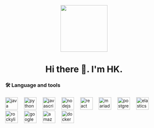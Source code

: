 <div align="center">
  <img height="150" src="https://media2.giphy.com/media/v1.Y2lkPTc5MGI3NjExdnF2dXg4MzA0dHRtdGlvczJkeTlncGQ4azAzeWlxdTVsbGVleDdtciZlcD12MV9pbnRlcm5hbF9naWZfYnlfaWQmY3Q9Zw/xT1XGBfvWzZ8JsgFpK/giphy.gif"  />
</div>

<h1 align="center">Hi there 👋. I'm HK.</h1>

###

<h3 align="left">🛠 Language and tools</h3>

###

<div align="left">
  <img src="https://cdn.jsdelivr.net/gh/devicons/devicon/icons/java/java-plain-wordmark.svg" height="40" alt="java"  />
  <img width="12" />
  <img src="https://cdn.jsdelivr.net/gh/devicons/devicon/icons/python/python-plain-wordmark.svg" height="40" alt="python"  />
  <img width="12" />
  <img src="https://cdn.jsdelivr.net/gh/devicons/devicon/icons/javascript/javascript-plain.svg" height="40" alt="javascript"  />
  <img width="12" />
  <img src="https://cdn.jsdelivr.net/gh/devicons/devicon/icons/nodejs/nodejs-plain-wordmark.svg" height="40" alt="nodejs"  />
  <img width="12" />  
  <img src="https://cdn.jsdelivr.net/gh/devicons/devicon/icons/react/react-original-wordmark.svg" height="40" alt="react"  />
  <img width="12" />
  <img src="https://cdn.jsdelivr.net/gh/devicons/devicon/icons/mariadb/mariadb-original-wordmark.svg" height="40" alt="mariadb"  />
  <img width="12" />
  <img src="https://cdn.jsdelivr.net/gh/devicons/devicon/icons/postgresql/postgresql-plain-wordmark.svg" height="40" alt="postgresql"  />
  <img width="12" />
  <img src="https://cdn.jsdelivr.net/gh/devicons/devicon/icons/elasticsearch/elasticsearch-plain-wordmark.svg" height="40" alt="elasticsearch"  />
  <img width="12" />      
  <img src="https://cdn.jsdelivr.net/gh/devicons/devicon/icons/rockylinux/rockylinux-original-wordmark.svg" height="40" alt="rockylinux"  />  
  <img width="12" />
  <img src="https://cdn.jsdelivr.net/gh/devicons/devicon/icons/googlecloud/googlecloud-plain-wordmark.svg" height="40" alt="googlecloud"  />
  <img width="12" />
  <img src="https://cdn.jsdelivr.net/gh/devicons/devicon/icons/amazonwebservices/amazonwebservices-line-wordmark.svg" height="40" alt="amazonwebservices"  />
  <img width="12" />
  <img src="https://cdn.jsdelivr.net/gh/devicons/devicon/icons/docker/docker-plain-wordmark.svg" height="40" alt="docker logo"  />
</div>